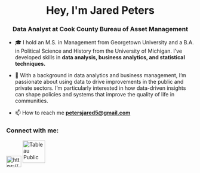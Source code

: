 <h1 align="center">Hey, I'm Jared Peters</h1>
<h3 align="center">Data Analyst at Cook County Bureau of Asset Management</h3>

- 🎓 I hold an M.S. in Management from Georgetown University and a B.A. in Political Science and History from the University of Michigan. I’ve developed skills in **data analysis, business analytics, and statistical techniques.**

- 🚌 With a background in data analytics and business management, I’m passionate about using data to drive improvements in the public and private sectors. I’m particularly interested in how data-driven insights can shape policies and systems that improve the quality of life in communities.

- 📫 How to reach me **petersjared5@gmail.com**

<h3 align="left">Connect with me:</h3>
<p align="left">
<a href="https://www.linkedin.com/in/jared-peters-728671153/" target="blank"><img align="center" src="https://raw.githubusercontent.com/rahuldkjain/github-profile-readme-generator/master/src/images/icons/Social/linked-in-alt.svg" alt="https://www.linkedin.com/in/jared-peters-728671153/" height="30" width="40" /></a>
<a href="https://public.tableau.com/app/profile/jared.peters6662/vizzes" target="_blank"><img src="https://pbs.twimg.com/profile_images/1268207088683020288/d9agkn4h_400x400.jpg" alt="Tableau Public" width="60" height="60"></a> 
</p>
